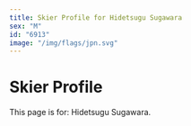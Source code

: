 ```yaml
---
title: Skier Profile for Hidetsugu Sugawara
sex: "M"
id: "6913"
image: "/img/flags/jpn.svg" 
---
```


# Skier Profile

This page is for: Hidetsugu Sugawara.
    